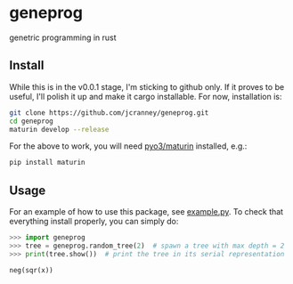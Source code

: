 # geneprog
genetric programming in rust

## Install
While this is in the v0.0.1 stage, I'm sticking to github only. If it proves to
be useful, I'll polish it up and make it cargo installable. For now, installation
is:
```bash
git clone https://github.com/jcranney/geneprog.git
cd geneprog
maturin develop --release
```

For the above to work, you will need [pyo3/maturin](https://github.com/pyo3/maturin)
installed, e.g.:

```bash
pip install maturin
```

## Usage
For an example of how to use this package, see [example.py](https://github.com/jcranney/geneprog/example.py). To check that everything install properly, you can simply do:
```python
>>> import geneprog
>>> tree = geneprog.random_tree(2)  # spawn a tree with max depth = 2
>>> print(tree.show())  # print the tree in its serial representation

neg(sqr(x))
```